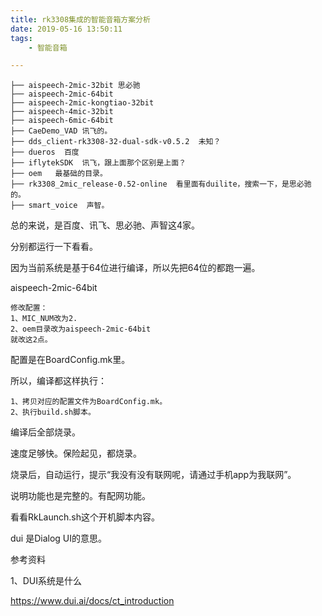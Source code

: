 ```yaml
---
title: rk3308集成的智能音箱方案分析
date: 2019-05-16 13:50:11
tags:
	- 智能音箱

---
```




```
├── aispeech-2mic-32bit 思必驰
├── aispeech-2mic-64bit
├── aispeech-2mic-kongtiao-32bit
├── aispeech-4mic-32bit
├── aispeech-6mic-64bit 
├── CaeDemo_VAD 讯飞的。
├── dds_client-rk3308-32-dual-sdk-v0.5.2  未知？
├── dueros  百度
├── iflytekSDK  讯飞，跟上面那个区别是上面？
├── oem   最基础的目录。
├── rk3308_2mic_release-0.52-online  看里面有duilite，搜索一下，是思必驰的。
├── smart_voice  声智。
```

总的来说，是百度、讯飞、思必驰、声智这4家。

分别都运行一下看看。

因为当前系统是基于64位进行编译，所以先把64位的都跑一遍。

aispeech-2mic-64bit

```
修改配置：
1、MIC_NUM改为2.
2、oem目录改为aispeech-2mic-64bit
就改这2点。
```

配置是在BoardConfig.mk里。

所以，编译都这样执行：

```
1、拷贝对应的配置文件为BoardConfig.mk。
2、执行build.sh脚本。
```

编译后全部烧录。

速度足够快。保险起见，都烧录。

烧录后，自动运行，提示“我没有没有联网呢，请通过手机app为我联网”。

说明功能也是完整的。有配网功能。

看看RkLaunch.sh这个开机脚本内容。





dui 是Dialog UI的意思。



参考资料

1、DUI系统是什么

https://www.dui.ai/docs/ct_introduction